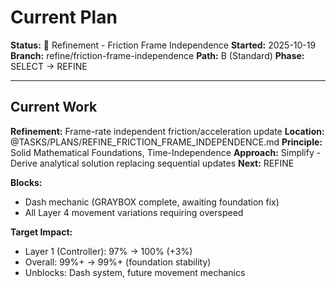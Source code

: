 # Current Plan

**Status:** 🔧 Refinement - Friction Frame Independence
**Started:** 2025-10-19
**Branch:** refine/friction-frame-independence
**Path:** B (Standard)
**Phase:** SELECT → REFINE

---

## Current Work

**Refinement:** Frame-rate independent friction/acceleration update
**Location:** @TASKS/PLANS/REFINE_FRICTION_FRAME_INDEPENDENCE.md
**Principle:** Solid Mathematical Foundations, Time-Independence
**Approach:** Simplify - Derive analytical solution replacing sequential updates
**Next:** REFINE

**Blocks:**
- Dash mechanic (GRAYBOX complete, awaiting foundation fix)
- All Layer 4 movement variations requiring overspeed

**Target Impact:**
- Layer 1 (Controller): 97% → 100% (+3%)
- Overall: 99%+ → 99%+ (foundation stability)
- Unblocks: Dash system, future movement mechanics
